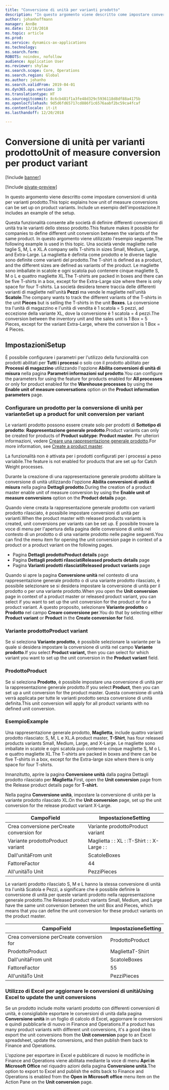 ```yaml
---
title: "Conversione di unità per varianti prodotto"
description: "In questo argomento viene descritto come impostare conversioni di unità per varianti prodotto."
author: johanhoffmann
manager: AnnBe
ms.date: 12/18/2018
ms.topic: article
ms.prod: 
ms.service: dynamics-ax-applications
ms.technology: 
ms.search.form: 
ROBOTS: noindex, nofollow
audience: Application User
ms.reviewer: shylaw
ms.search.scope: Core, Operations
ms.search.region: Global
ms.author: johanho
ms.search.validFrom: 2019-04-01
ms.dyn365.ops.version: 10
ms.translationtype: HT
ms.sourcegitcommit: 8c6cb481f1a3fe48d329c5936118d8df88a4175b
ms.openlocfilehash: 9d5d6fd65717cd886f1c6576aabf2bc59ca4fcaf
ms.contentlocale: it-it
ms.lasthandoff: 12/20/2018

---
```


# <a name="unit-of-measure-conversion-per-product-variant"></a><span data-ttu-id="a683f-103">Conversione di unità per varianti prodotto</span><span class="sxs-lookup"><span data-stu-id="a683f-103">Unit of measure conversion per product variant</span></span>

[!include [banner](../includes/banner.md)]

[!include [pivate-preview](../includes/pivate-preview-banner.md)]

<span data-ttu-id="a683f-104">In questo argomento viene descritto come impostare conversioni di unità per varianti prodotto.</span><span class="sxs-lookup"><span data-stu-id="a683f-104">This topic explains how unit of measure conversions can be set up on product variants.</span></span> <span data-ttu-id="a683f-105">Include un esempio dell'impostazione.</span><span class="sxs-lookup"><span data-stu-id="a683f-105">It includes an example of the setup.</span></span>

<span data-ttu-id="a683f-106">Questa funzionalità consente alle società di definire differenti conversioni di unità tra le varianti dello stesso prodotto.</span><span class="sxs-lookup"><span data-stu-id="a683f-106">This feature makes it possible for companies to define different unit conversion between the variants of the same product.</span></span> <span data-ttu-id="a683f-107">In questo argomento viene utilizzato l'esempio seguente.</span><span class="sxs-lookup"><span data-stu-id="a683f-107">The following example is used in this topic.</span></span> <span data-ttu-id="a683f-108">Una società vende magliette nelle taglie S, M, L e XL.</span><span class="sxs-lookup"><span data-stu-id="a683f-108">A company sells T-shirts in sizes Small, Medium, Large, and Extra-Large.</span></span> <span data-ttu-id="a683f-109">La maglietta è definita come prodotto e le diverse taglie sono definite come varianti del prodotto.</span><span class="sxs-lookup"><span data-stu-id="a683f-109">The T-shirt is defined as a product, and the different sizes are defined as variants of the product.</span></span> <span data-ttu-id="a683f-110">Le magliette sono imballate in scatole e ogni scatola può contenere cinque magliette S, M o L e quattro magliette XL.</span><span class="sxs-lookup"><span data-stu-id="a683f-110">The T-shirts are packed in boxes and there can be five T-shirts in a box, except for the Extra-Large size where there is only space for four T-shirts.</span></span> <span data-ttu-id="a683f-111">La società desidera tenere traccia delle differenti varianti di magliette nell'unità **Pezzi** ma vende le magliette nell'unità **Scatole**.</span><span class="sxs-lookup"><span data-stu-id="a683f-111">The company wants to track the different variants of the T-shirts in the unit **Pieces** but is selling the T-shirts in the unit **Boxes**.</span></span> <span data-ttu-id="a683f-112">La conversione tra l'unità di magazzino e l'unità di vendita è 1 scatola = 5 pezzi, ad eccezione della variante XL, dove la conversione è 1 scatola = 4 pezzi.</span><span class="sxs-lookup"><span data-stu-id="a683f-112">The conversion between the inventory unit and the sales unit is 1 Box = 5 Pieces, except for the variant Extra-Large, where the conversion is 1 Box = 4 Pieces.</span></span>

## <a name="setup"></a><span data-ttu-id="a683f-113">Impostazioni</span><span class="sxs-lookup"><span data-stu-id="a683f-113">Setup</span></span>

<span data-ttu-id="a683f-114">È possibile configurare i parametri per l'utilizzo della funzionalità con prodotti abilitati per **Tutti i processi** o solo con il prodotto abilitato per **Processi di magazzino** utilizzando l'opzione **Abilita conversioni di unità di misura** nella pagina **Parametri informazioni sul prodotto**.</span><span class="sxs-lookup"><span data-stu-id="a683f-114">You can configure the parameters for using the feature for products enabled for **All processes** or only for product enabled for the **Warehouse processes** by using the **Enable unit of measure conversations** option on the **Product information parameters** page.</span></span>

### <a name="set-up-a-product-for-unit-conversion-per-variant"></a><span data-ttu-id="a683f-115">Configurare un prodotto per la conversione di unità per variante</span><span class="sxs-lookup"><span data-stu-id="a683f-115">Set up a product for unit conversion per variant</span></span>

<span data-ttu-id="a683f-116">Le varianti prodotto possono essere create solo per prodotti di **Sottotipo di prodotto**: **Rappresentazione generale prodotto**.</span><span class="sxs-lookup"><span data-stu-id="a683f-116">Product variants can only be created for products of **Product subtype**: **Product master**.</span></span> <span data-ttu-id="a683f-117">Per ulteriori informazioni, vedere [Creare una rappresentazione generale prodotto](tasks/create-product-master.md).</span><span class="sxs-lookup"><span data-stu-id="a683f-117">For more information, see [Create a product master](tasks/create-product-master.md).</span></span>

<span data-ttu-id="a683f-118">La funzionalità non è attivata per i prodotti configurati per i processi a peso variabile.</span><span class="sxs-lookup"><span data-stu-id="a683f-118">The feature is not enabled for products that are set up for Catch Weight processes.</span></span> 

<span data-ttu-id="a683f-119">Durante la creazione di una rappresentazione generale prodotto abilitare la conversione di unità utilizzando l'opzione **Abilita conversioni di unità di misura** nella pagina **Dettagli prodotto**.</span><span class="sxs-lookup"><span data-stu-id="a683f-119">During the creation of a product master enable unit of measure conversion by using the **Enable unit of measure conversions** option on the **Product details** page.</span></span>

<span data-ttu-id="a683f-120">Quando viene creata la rappresentazione generale prodotto con varianti prodotto rilasciato, è possibile impostare conversioni di unità per varianti.</span><span class="sxs-lookup"><span data-stu-id="a683f-120">When the product master with released products variants is created, unit conversions per variants can be set up.</span></span> <span data-ttu-id="a683f-121">È possibile trovare la voce di menu per l'apertura della pagina delle conversione di unità nel contesto di un prodotto o di una variante prodotto nelle pagine seguenti.</span><span class="sxs-lookup"><span data-stu-id="a683f-121">You can find the menu item for opening the unit conversion page in context of a product or a product variant on the following pages.</span></span>

-   <span data-ttu-id="a683f-122">Pagina **Dettagli prodotto**</span><span class="sxs-lookup"><span data-stu-id="a683f-122">**Product details** page</span></span>
-   <span data-ttu-id="a683f-123">Pagina **Dettagli prodotti rilasciati**</span><span class="sxs-lookup"><span data-stu-id="a683f-123">**Released products details** page</span></span>
-   <span data-ttu-id="a683f-124">Pagina **Varianti prodotti rilasciati**</span><span class="sxs-lookup"><span data-stu-id="a683f-124">**Released product variants** page</span></span>

<span data-ttu-id="a683f-125">Quando si apre la pagina **Conversione unità** nel contesto di una rappresentazione generale prodotto o di una variante prodotto rilasciato, è possibile selezionare se si desidera impostare la conversione di unità per il prodotto o per una variante prodotto.</span><span class="sxs-lookup"><span data-stu-id="a683f-125">When you open the **Unit conversion** page in context of a product master or released product variant, you can select if you want to set up the unit conversion for the product or for a product variant.</span></span> <span data-ttu-id="a683f-126">A questo proposito, selezionare **Variante prodotto** o **Prodotto** nel campo **Creare conversione per**.</span><span class="sxs-lookup"><span data-stu-id="a683f-126">You do that by selecting either **Product variant** or **Product** in the **Create conversion for** field.</span></span>

### <a name="product-variant"></a><span data-ttu-id="a683f-127">Variante prodotto</span><span class="sxs-lookup"><span data-stu-id="a683f-127">Product variant</span></span>

<span data-ttu-id="a683f-128">Se si seleziona **Variante prodotto**, è possibile selezionare la variante per la quale si desidera impostare la conversione di unità nel campo **Variante prodotto**.</span><span class="sxs-lookup"><span data-stu-id="a683f-128">If you select **Product variant,** then you can select for which variant you want to set up the unit conversion in the **Product variant** field.</span></span>

### <a name="product"></a><span data-ttu-id="a683f-129">Prodotto</span><span class="sxs-lookup"><span data-stu-id="a683f-129">Product</span></span>

<span data-ttu-id="a683f-130">Se si seleziona **Prodotto**, è possibile impostare una conversione di unità per la rappresentazione generale prodotto.</span><span class="sxs-lookup"><span data-stu-id="a683f-130">If you select **Product**, then you can set up a unit conversion for the product master.</span></span> <span data-ttu-id="a683f-131">Questa conversione di unità verrà applicata per tutte le varianti prodotto senza conversione di unità definita.</span><span class="sxs-lookup"><span data-stu-id="a683f-131">This unit conversion will apply for all product variants with no defined unit conversion.</span></span>

### <a name="example"></a><span data-ttu-id="a683f-132">Esempio</span><span class="sxs-lookup"><span data-stu-id="a683f-132">Example</span></span>

<span data-ttu-id="a683f-133">Una rappresentazione generale prodotto, **Maglietta**, include quattro varianti prodotto rilasciato: S, M, L e XL.</span><span class="sxs-lookup"><span data-stu-id="a683f-133">A product master, **T-Shirt**, has four released products variants Small, Medium, Large, and X-Large.</span></span> <span data-ttu-id="a683f-134">Le magliette sono imballate in scatole e ogni scatola può contenere cinque magliette S, M o L e quattro magliette XL.</span><span class="sxs-lookup"><span data-stu-id="a683f-134">The T-shirts are packed in boxes and there can be five T-shirts in a box, except for the Extra-large size where there is only space for four T-shirts.</span></span>

<span data-ttu-id="a683f-135">Innanzitutto, aprire la pagina **Conversione unità** dalla pagina Dettagli prodotto rilasciato per **Maglietta**.</span><span class="sxs-lookup"><span data-stu-id="a683f-135">First, open the **Unit conversion** page from the Release product details page for **T-shirt.**</span></span>

<span data-ttu-id="a683f-136">Nella pagina **Conversione unità**, impostare la conversione di unità per la variante prodotto rilasciato XL.</span><span class="sxs-lookup"><span data-stu-id="a683f-136">On the **Unit conversion** page, set up the unit conversion for the release product variant X-Large.</span></span>

| <span data-ttu-id="a683f-137">**Campo**</span><span class="sxs-lookup"><span data-stu-id="a683f-137">**Field**</span></span>             | <span data-ttu-id="a683f-138">**Impostazione**</span><span class="sxs-lookup"><span data-stu-id="a683f-138">**Setting**</span></span>             |
|-----------------------|-------------------------|
| <span data-ttu-id="a683f-139">Crea conversione per</span><span class="sxs-lookup"><span data-stu-id="a683f-139">Create conversion for</span></span> | <span data-ttu-id="a683f-140">Variante prodotto</span><span class="sxs-lookup"><span data-stu-id="a683f-140">Product variant</span></span>         |
| <span data-ttu-id="a683f-141">Variante prodotto</span><span class="sxs-lookup"><span data-stu-id="a683f-141">Product variant</span></span>       | <span data-ttu-id="a683f-142">Maglietta : : XL : :</span><span class="sxs-lookup"><span data-stu-id="a683f-142">T-Shirt : : X-Large : :</span></span> |
| <span data-ttu-id="a683f-143">Dall'unità</span><span class="sxs-lookup"><span data-stu-id="a683f-143">From unit</span></span>             | <span data-ttu-id="a683f-144">Scatole</span><span class="sxs-lookup"><span data-stu-id="a683f-144">Boxes</span></span>                   |
| <span data-ttu-id="a683f-145">Fattore</span><span class="sxs-lookup"><span data-stu-id="a683f-145">Factor</span></span>                | <span data-ttu-id="a683f-146">4</span><span class="sxs-lookup"><span data-stu-id="a683f-146">4</span></span>                       |
| <span data-ttu-id="a683f-147">All'unità</span><span class="sxs-lookup"><span data-stu-id="a683f-147">To Unit</span></span>               | <span data-ttu-id="a683f-148">Pezzi</span><span class="sxs-lookup"><span data-stu-id="a683f-148">Pieces</span></span>                  |

<span data-ttu-id="a683f-149">Le varianti prodotto rilasciato S, M e L hanno la stessa conversione di unità tra l'unità Scatola e Pezzi, a significare che è possibile definire la conversione di unità per queste varianti prodotto nella rappresentazione generale prodotto.</span><span class="sxs-lookup"><span data-stu-id="a683f-149">The Released product variants Small, Medium, and Large have the same unit conversion between the unit Box and Pieces, which means that you can define the unit conversion for these product variants on the product master.</span></span>

| <span data-ttu-id="a683f-150">**Campo**</span><span class="sxs-lookup"><span data-stu-id="a683f-150">**Field**</span></span>             | <span data-ttu-id="a683f-151">**Impostazione**</span><span class="sxs-lookup"><span data-stu-id="a683f-151">**Setting**</span></span> |
|-----------------------|-------------|
| <span data-ttu-id="a683f-152">Crea conversione per</span><span class="sxs-lookup"><span data-stu-id="a683f-152">Create conversion for</span></span> | <span data-ttu-id="a683f-153">Prodotto</span><span class="sxs-lookup"><span data-stu-id="a683f-153">Product</span></span>     |
| <span data-ttu-id="a683f-154">Prodotto</span><span class="sxs-lookup"><span data-stu-id="a683f-154">Product</span></span>               | <span data-ttu-id="a683f-155">Maglietta</span><span class="sxs-lookup"><span data-stu-id="a683f-155">T-Shirt</span></span>     |
| <span data-ttu-id="a683f-156">Dall'unità</span><span class="sxs-lookup"><span data-stu-id="a683f-156">From unit</span></span>             | <span data-ttu-id="a683f-157">Scatole</span><span class="sxs-lookup"><span data-stu-id="a683f-157">Boxes</span></span>       |
| <span data-ttu-id="a683f-158">Fattore</span><span class="sxs-lookup"><span data-stu-id="a683f-158">Factor</span></span>                | <span data-ttu-id="a683f-159">5</span><span class="sxs-lookup"><span data-stu-id="a683f-159">5</span></span>           |
| <span data-ttu-id="a683f-160">All'unità</span><span class="sxs-lookup"><span data-stu-id="a683f-160">To Unit</span></span>               | <span data-ttu-id="a683f-161">Pezzi</span><span class="sxs-lookup"><span data-stu-id="a683f-161">Pieces</span></span>      |

### <a name="using-excel-to-update-the-unit-conversions"></a><span data-ttu-id="a683f-162">Utilizzo di Excel per aggiornare le conversioni di unità</span><span class="sxs-lookup"><span data-stu-id="a683f-162">Using Excel to update the unit conversions</span></span>

<span data-ttu-id="a683f-163">Se un prodotto include molte varianti prodotto con differenti conversioni di unità, è consigliabile esportare le conversioni di unità dalla pagina **Conversione unità** in un foglio di calcolo di Excel, aggiornare le conversioni e quindi pubblicarle di nuovo in Finance and Operations.</span><span class="sxs-lookup"><span data-stu-id="a683f-163">If a product has many product variants with different unit conversions, it's a good idea to export the unit conversions from the **Unit conversion** page to an Excel spreadsheet, update the conversions, and then publish them back to Finance and Operations.</span></span>

<span data-ttu-id="a683f-164">L'opzione per esportare in Excel e pubblicare di nuovo le modifiche in Finance and Operations viene abilitata mediante la voce di menu **Apri in Microsoft Office** nel riquadro azioni della pagina **Conversione unità**.</span><span class="sxs-lookup"><span data-stu-id="a683f-164">The option to export to Excel and publish the edits back to Finance and Operations is enabled from the **Open in Microsoft office** menu item on the Action Pane on the **Unit conversion** page.</span></span>

